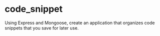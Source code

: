 # code_snippet
Using Express and Mongoose, create an application that organizes code snippets that you save for later use.
